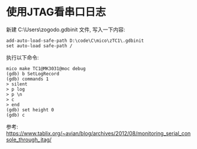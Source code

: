 # 使用JTAG看串口日志

新建  C:\Users\zogodo\.gdbinit 文件, 写入一下内容:

```shell
add-auto-load-safe-path D:\code\C\mico\zTC1\.gdbinit
set auto-load safe-path /
```

执行以下命令:

```shell
mico make TC1@MK3031@moc debug
(gdb) b SetLogRecord
(gdb) commands 1
> silent
> p log
> p \n
> c
> end
(gdb) set height 0
(gdb) c

```

参考: <https://www.tablix.org/~avian/blog/archives/2012/08/monitoring_serial_console_through_jtag/>